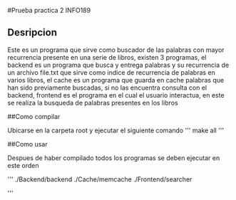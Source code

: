 #Prueba practica 2 INFO189


## Desripcion

Este es un programa que sirve como buscador de las palabras con mayor recurrencia presente en una serie de libros, existen 3 programas, el backend es un programa que busca y entrega palabras y su recurrencia de un archivo file.txt que sirve como indice de recurrencia de palabras en varios libros, el cache es un programa que guarda en cache palabras que han sido previamente buscadas, si no las encuentra consulta con el backend, frontend es el programa en el cual el usuario interactua, en este se realiza la busqueda de palabras presentes en los libros

##Como compilar

Ubicarse en la carpeta root y ejecutar el siguiente comando
'''
make all
'''

##Como usar

Despues de haber compilado todos los programas se deben ejecutar en este orden

'''
./Backend/backend
./Cache/memcache
./Frontend/searcher

'''

